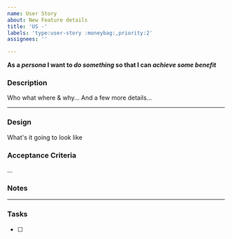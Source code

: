 ```yaml
---
name: User Story
about: New Feature details
title: 'US -'
labels: 'type:user-story :moneybag:,priority:2'
assignees: ''

---
```


**As a _persona_ I want to _do something_ so that I can _achieve some benefit_**

### Description
Who what where & why...
And a few more details...

---

### Design
What's it going to look like

### Acceptance Criteria
...

### Notes
--- 

### Tasks
- [ ] <!--Add any tasks relevant to the current user story -->

<!-- end User Story Template -->


